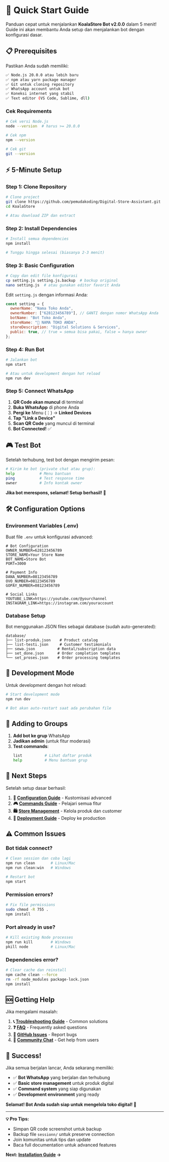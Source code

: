 # 🚀 Quick Start Guide

Panduan cepat untuk menjalankan **KoalaStore Bot v2.0.0** dalam 5 menit! Guide ini akan membantu Anda setup dan menjalankan bot dengan konfigurasi dasar.

## 📋 Prerequisites

Pastikan Anda sudah memiliki:

```bash
✅ Node.js 20.0.0 atau lebih baru
✅ npm atau yarn package manager
✅ Git untuk cloning repository
✅ WhatsApp account untuk bot
✅ Koneksi internet yang stabil
✅ Text editor (VS Code, Sublime, dll)
```

### Cek Requirements
```bash
# Cek versi Node.js
node --version  # harus >= 20.0.0

# Cek npm
npm --version

# Cek git
git --version
```

## ⚡ 5-Minute Setup

### Step 1: Clone Repository
```bash
# Clone project
git clone https://github.com/pemudakoding/Digital-Store-Assistant.git
cd KoalaStore

# Atau download ZIP dan extract
```

### Step 2: Install Dependencies
```bash
# Install semua dependencies
npm install

# Tunggu hingga selesai (biasanya 2-3 menit)
```

### Step 3: Basic Configuration
```bash
# Copy dan edit file konfigurasi
cp setting.js setting.js.backup  # backup original
nano setting.js  # atau gunakan editor favorit Anda
```

Edit `setting.js` dengan informasi Anda:
```javascript
const setting = {
  ownerName: "Nama Toko Anda",
  ownerNumber: ["628123456789"], // GANTI dengan nomor WhatsApp Anda
  botName: "Bot Toko Anda",
  storeName: "🏪 NAMA TOKO ANDA",
  storeDescription: "Digital Solutions & Services",
  public: true, // true = semua bisa pakai, false = hanya owner
};
```

### Step 4: Run Bot
```bash
# Jalankan bot
npm start

# Atau untuk development dengan hot reload
npm run dev
```

### Step 5: Connect WhatsApp
1. **QR Code akan muncul** di terminal
2. **Buka WhatsApp** di phone Anda
3. **Pergi ke** Menu (⋮) → **Linked Devices**
4. **Tap "Link a Device"**
5. **Scan QR Code** yang muncul di terminal
6. **Bot Connected!** ✅

## 🎮 Test Bot

Setelah terhubung, test bot dengan mengirim pesan:

```bash
# Kirim ke bot (private chat atau grup):
help           # Menu bantuan
ping           # Test response time
owner          # Info kontak owner
```

**Jika bot merespons, selamat! Setup berhasil! 🎉**

## 🛠️ Configuration Options

### Environment Variables (.env)
Buat file `.env` untuk konfigurasi advanced:
```env
# Bot Configuration
OWNER_NUMBER=628123456789
STORE_NAME=Your Store Name
BOT_NAME=Store Bot
PORT=3000

# Payment Info
DANA_NUMBER=08123456789
OVO_NUMBER=08123456789
GOPAY_NUMBER=08123456789

# Social Links
YOUTUBE_LINK=https://youtube.com/@yourchannel
INSTAGRAM_LINK=https://instagram.com/youraccount
```

### Database Setup
Bot menggunakan JSON files sebagai database (sudah auto-generated):
```
database/
├── list-produk.json    # Product catalog
├── list-testi.json     # Customer testimonials  
├── sewa.json          # Rental/subscription data
├── set_done.json      # Order completion templates
└── set_proses.json    # Order processing templates
```

## 🔧 Development Mode

Untuk development dengan hot reload:

```bash
# Start development mode
npm run dev

# Bot akan auto-restart saat ada perubahan file
```

## 📱 Adding to Groups

1. **Add bot ke grup** WhatsApp
2. **Jadikan admin** (untuk fitur moderasi)
3. **Test commands**:
   ```bash
   list          # Lihat daftar produk
   help          # Menu bantuan grup
   ```

## 🎯 Next Steps

Setelah setup dasar berhasil:

1. **📖 [Configuration Guide](./03-configuration.md)** - Kustomisasi advanced
2. **🎮 [Commands Guide](./07-commands.md)** - Pelajari semua fitur
3. **🛍️ [Store Management](./10-store-management.md)** - Kelola produk dan customer
4. **🔧 [Deployment Guide](./16-deployment.md)** - Deploy ke production

## ⚠️ Common Issues

### Bot tidak connect?
```bash
# Clean session dan coba lagi
npm run clean       # Linux/Mac
npm run clean:win   # Windows

# Restart bot
npm start
```

### Permission errors?
```bash
# Fix file permissions
sudo chmod -R 755 .
npm install
```

### Port already in use?
```bash
# Kill existing Node processes
npm run kill        # Windows
pkill node          # Linux/Mac
```

### Dependencies error?
```bash
# Clear cache dan reinstall
npm cache clean --force
rm -rf node_modules package-lock.json
npm install
```

## 🆘 Getting Help

Jika mengalami masalah:

1. **📞 [Troubleshooting Guide](./18-troubleshooting.md)** - Common solutions
2. **❓ [FAQ](./19-faq.md)** - Frequently asked questions
3. **🐛 [GitHub Issues](https://github.com/yourusername/KoalaStore/issues)** - Report bugs
4. **💬 [Community Chat](https://chat.whatsapp.com/invite)** - Get help from users

## 🎉 Success!

Jika semua berjalan lancar, Anda sekarang memiliki:

- ✅ **Bot WhatsApp** yang berjalan dan terhubung
- ✅ **Basic store management** untuk produk digital
- ✅ **Command system** yang siap digunakan
- ✅ **Development environment** yang ready

**Selamat! Bot Anda sudah siap untuk mengelola toko digital! 🎊**

---

**💡 Pro Tips:**
- Simpan QR code screenshot untuk backup
- Backup file `sessionn/` untuk preserve connection
- Join komunitas untuk tips dan update
- Baca full documentation untuk advanced features

**Next: [Installation Guide](./02-installation.md) →** 